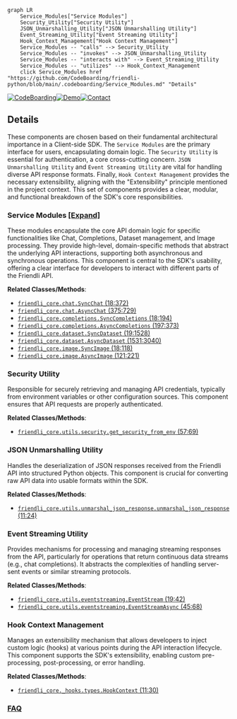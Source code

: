 ```mermaid
graph LR
    Service_Modules["Service Modules"]
    Security_Utility["Security Utility"]
    JSON_Unmarshalling_Utility["JSON Unmarshalling Utility"]
    Event_Streaming_Utility["Event Streaming Utility"]
    Hook_Context_Management["Hook Context Management"]
    Service_Modules -- "calls" --> Security_Utility
    Service_Modules -- "invokes" --> JSON_Unmarshalling_Utility
    Service_Modules -- "interacts with" --> Event_Streaming_Utility
    Service_Modules -- "utilizes" --> Hook_Context_Management
    click Service_Modules href "https://github.com/CodeBoarding/friendli-python/blob/main/.codeboarding/Service_Modules.md" "Details"
```

[![CodeBoarding](https://img.shields.io/badge/Generated%20by-CodeBoarding-9cf?style=flat-square)](https://github.com/CodeBoarding/GeneratedOnBoardings)[![Demo](https://img.shields.io/badge/Try%20our-Demo-blue?style=flat-square)](https://www.codeboarding.org/demo)[![Contact](https://img.shields.io/badge/Contact%20us%20-%20contact@codeboarding.org-lightgrey?style=flat-square)](mailto:contact@codeboarding.org)

## Details

These components are chosen based on their fundamental architectural importance in a Client-side SDK. The `Service Modules` are the primary interface for users, encapsulating domain logic. The `Security Utility` is essential for authentication, a core cross-cutting concern. `JSON Unmarshalling Utility` and `Event Streaming Utility` are vital for handling diverse API response formats. Finally, `Hook Context Management` provides the necessary extensibility, aligning with the "Extensibility" principle mentioned in the project context. This set of components provides a clear, modular, and functional breakdown of the SDK's core responsibilities.

### Service Modules [[Expand]](./Service_Modules.md)
These modules encapsulate the core API domain logic for specific functionalities like Chat, Completions, Dataset management, and Image processing. They provide high-level, domain-specific methods that abstract the underlying API interactions, supporting both asynchronous and synchronous operations. This component is central to the SDK's usability, offering a clear interface for developers to interact with different parts of the Friendli API.


**Related Classes/Methods**:

- <a href="https://github.com/CodeBoarding/friendli-python/blob/main/src/friendli_core/chat.py#L18-L372" target="_blank" rel="noopener noreferrer">`friendli_core.chat.SyncChat` (18:372)</a>
- <a href="https://github.com/CodeBoarding/friendli-python/blob/main/src/friendli_core/chat.py#L375-L729" target="_blank" rel="noopener noreferrer">`friendli_core.chat.AsyncChat` (375:729)</a>
- <a href="https://github.com/CodeBoarding/friendli-python/blob/main/src/friendli_core/completions.py#L18-L194" target="_blank" rel="noopener noreferrer">`friendli_core.completions.SyncCompletions` (18:194)</a>
- <a href="https://github.com/CodeBoarding/friendli-python/blob/main/src/friendli_core/completions.py#L197-L373" target="_blank" rel="noopener noreferrer">`friendli_core.completions.AsyncCompletions` (197:373)</a>
- <a href="https://github.com/CodeBoarding/friendli-python/blob/main/src/friendli_core/dataset.py#L19-L1528" target="_blank" rel="noopener noreferrer">`friendli_core.dataset.SyncDataset` (19:1528)</a>
- <a href="https://github.com/CodeBoarding/friendli-python/blob/main/src/friendli_core/dataset.py#L1531-L3040" target="_blank" rel="noopener noreferrer">`friendli_core.dataset.AsyncDataset` (1531:3040)</a>
- <a href="https://github.com/CodeBoarding/friendli-python/blob/main/src/friendli_core/image.py#L18-L118" target="_blank" rel="noopener noreferrer">`friendli_core.image.SyncImage` (18:118)</a>
- <a href="https://github.com/CodeBoarding/friendli-python/blob/main/src/friendli_core/image.py#L121-L221" target="_blank" rel="noopener noreferrer">`friendli_core.image.AsyncImage` (121:221)</a>


### Security Utility
Responsible for securely retrieving and managing API credentials, typically from environment variables or other configuration sources. This component ensures that API requests are properly authenticated.


**Related Classes/Methods**:

- <a href="https://github.com/CodeBoarding/friendli-python/blob/main/src/friendli_core/utils/security.py#L57-L69" target="_blank" rel="noopener noreferrer">`friendli_core.utils.security.get_security_from_env` (57:69)</a>


### JSON Unmarshalling Utility
Handles the deserialization of JSON responses received from the Friendli API into structured Python objects. This component is crucial for converting raw API data into usable formats within the SDK.


**Related Classes/Methods**:

- <a href="https://github.com/CodeBoarding/friendli-python/blob/main/src/friendli_core/utils/unmarshal_json_response.py#L11-L24" target="_blank" rel="noopener noreferrer">`friendli_core.utils.unmarshal_json_response.unmarshal_json_response` (11:24)</a>


### Event Streaming Utility
Provides mechanisms for processing and managing streaming responses from the API, particularly for operations that return continuous data streams (e.g., chat completions). It abstracts the complexities of handling server-sent events or similar streaming protocols.


**Related Classes/Methods**:

- <a href="https://github.com/CodeBoarding/friendli-python/blob/main/src/friendli_core/utils/eventstreaming.py#L19-L42" target="_blank" rel="noopener noreferrer">`friendli_core.utils.eventstreaming.EventStream` (19:42)</a>
- <a href="https://github.com/CodeBoarding/friendli-python/blob/main/src/friendli_core/utils/eventstreaming.py#L45-L68" target="_blank" rel="noopener noreferrer">`friendli_core.utils.eventstreaming.EventStreamAsync` (45:68)</a>


### Hook Context Management
Manages an extensibility mechanism that allows developers to inject custom logic (hooks) at various points during the API interaction lifecycle. This component supports the SDK's extensibility, enabling custom pre-processing, post-processing, or error handling.


**Related Classes/Methods**:

- <a href="https://github.com/CodeBoarding/friendli-python/blob/main/src/friendli_core/_hooks/types.py#L11-L30" target="_blank" rel="noopener noreferrer">`friendli_core._hooks.types.HookContext` (11:30)</a>




### [FAQ](https://github.com/CodeBoarding/GeneratedOnBoardings/tree/main?tab=readme-ov-file#faq)
